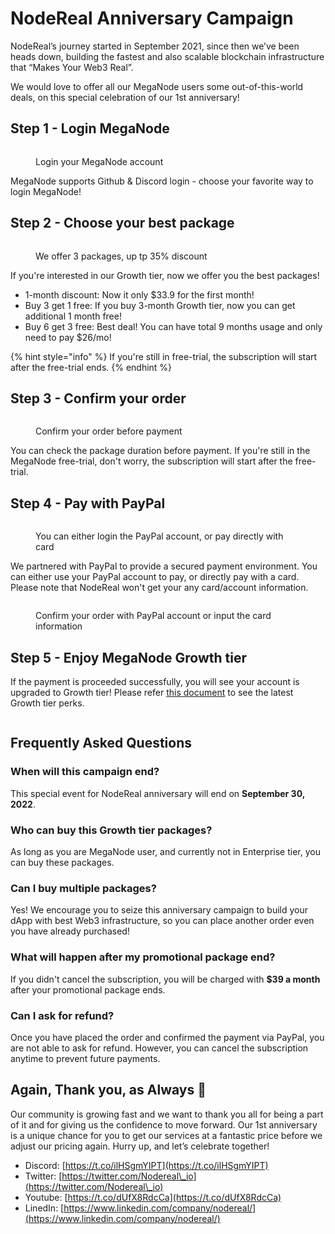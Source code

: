 # NodeReal Anniversary Campaign

NodeReal’s journey started in September 2021, since then we’ve been heads down, building the fastest and also scalable blockchain infrastructure that “Makes Your Web3 Real”.

We would love to offer all our MegaNode users some out-of-this-world deals, on this special celebration of our 1st anniversary!

## Step 1 - Login MegaNode

<figure><img src="../../.gitbook/assets/Screen Shot 2022-08-29 at 20.13.40.png" alt=""><figcaption><p>Login your MegaNode account</p></figcaption></figure>

MegaNode supports Github & Discord login - choose your favorite way to login MegaNode!

## Step 2 - Choose your best package

<figure><img src="../../.gitbook/assets/Screen Shot 2022-08-29 at 20.08.13.png" alt=""><figcaption><p>We offer 3 packages, up tp 35% discount</p></figcaption></figure>

If you're interested in our Growth tier, now we offer you the best packages!

* 1-month discount: Now it only $33.9 for the first month!
* Buy 3 get 1 free: If you buy 3-month Growth tier, now you can get additional 1 month free!
* Buy 6 get 3 free: Best deal! You can have total 9 months usage and only need to pay $26/mo!

{% hint style="info" %}
If you're still in free-trial, the subscription will start after the free-trial ends.
{% endhint %}

## Step 3 - Confirm your order

<figure><img src="../../.gitbook/assets/Screen Shot 2022-08-29 at 20.08.21.png" alt=""><figcaption><p>Confirm your order before payment</p></figcaption></figure>

You can check the package duration before payment. If you're still in the MegaNode free-trial, don't worry, the subscription will start after the free-trial.

## Step 4 - Pay with PayPal

<figure><img src="../../.gitbook/assets/Screen Shot 2022-08-29 at 20.26.57.png" alt=""><figcaption><p>You can either login the PayPal account, or pay directly with card</p></figcaption></figure>

We partnered with PayPal to provide a secured payment environment. You can either use your PayPal account to pay, or directly pay with a card. Please note that NodeReal won't get your any card/account information.

<figure><img src="../../.gitbook/assets/Screen Shot 2022-08-29 at 20.08.55 (1).png" alt=""><figcaption><p>Confirm your order with PayPal account or input the card information</p></figcaption></figure>

## Step 5 - Enjoy MegaNode Growth tier

If the payment is proceeded successfully, you will see your account is upgraded to Growth tier! Please refer [this document](https://docs.nodereal.io/nodereal/meganode/pricing-plan) to see the latest Growth tier perks.

<figure><img src="../../.gitbook/assets/Screen Shot 2022-08-29 at 20.32.45.png" alt=""><figcaption></figcaption></figure>

## Frequently Asked Questions

### When will this campaign end?

This special event for NodeReal anniversary will end on **September 30, 2022**.

### Who can buy this Growth tier packages?

As long as you are MegaNode user, and currently not in Enterprise tier, you can buy these packages.

### Can I buy multiple packages?

Yes! We encourage you to seize this anniversary campaign to build your dApp with best Web3 infrastructure, so you can place another order even you have already purchased!

### What will happen after my promotional package end?

If you didn't cancel the subscription, you will be charged with **$39 a month** after your promotional package ends.

### Can I ask for refund?

Once you have placed the order and confirmed the payment via PayPal, you are not able to ask for refund. However, you can cancel the subscription anytime to prevent future payments.

## Again, Thank you, as Always 🙏

Our community is growing fast and we want to thank you all for being a part of it and for giving us the confidence to move forward. Our 1st anniversary is a unique chance for you to get our services at a fantastic price before we adjust our pricing again. Hurry up, and let’s celebrate together!

* Discord: [https://t.co/ilHSgmYIPT](https://t.co/ilHSgmYIPT)
* Twitter: [https://twitter.com/Nodereal\_io](https://twitter.com/Nodereal\_io)
* Youtube: [https://t.co/dUfX8RdcCa](https://t.co/dUfX8RdcCa)
* LinedIn: [https://www.linkedin.com/company/nodereal/](https://www.linkedin.com/company/nodereal/)
